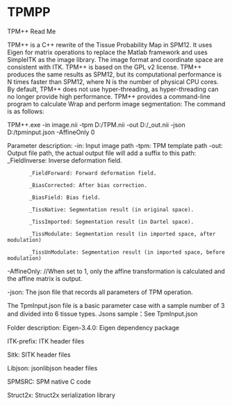 # TPMPP
TPM++ Read Me

TPM++ is a C++ rewrite of the Tissue Probability Map in SPM12. It uses Eigen for matrix operations to replace the Matlab framework and uses SimpleITK as the image library. The image format and coordinate space are consistent with ITK. TPM++ is based on the GPL v2 license. TPM++ produces the same results as SPM12, but its computational performance is N times faster than SPM12, where N is the number of physical CPU cores. 
By default, TPM++ does not use hyper-threading, as hyper-threading can no longer provide high performance.
TPM++ provides a command-line program to calculate Wrap and perform image segmentation: The command is as follows: 

TPM++.exe -in image.nii -tpm D:/TPM.nii -out D:/_out.nii -json D:/tpminput.json -AffineOnly 0 

Parameter description:
-in: Input image path 
-tpm: TPM template path 
-out: Output file path, the actual output file will add a suffix to this path: 
           _FieldInverse: Inverse deformation field.
           
           _FieldForward: Forward deformation field.
           
           _BiasCorrected: After bias correction.
           
           _BiasField: Bias field.
           
           _TissNative: Segmentation result (in original space).
           
           _TissImported: Segmentation result (in Dartel space).
           
           _TissModulate: Segmentation result (in imported space, after modulation)
           
           _TissUnModulate: Segmentation result (in imported space, before modulation)
           
-AffineOnly: //When set to 1, only the affine transformation is calculated and the affine matrix is output.

-json: The json file that records all parameters of TPM operation. 

The TpmInput.json file is a basic parameter case with a sample number of 3 and divided into 6 tissue types.
Jsons sample：See TpmInput.json

Folder description:
Eigen-3.4.0: Eigen dependency package 

ITK-prefix: ITK header files 

Sitk: SITK header files 

Libjson: jsonlibjson header files 

SPMSRC: SPM native C code 

Struct2x: Struct2x serialization library

